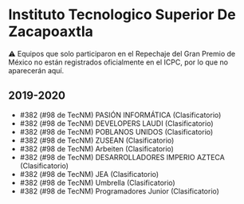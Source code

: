 # Instituto Tecnologico Superior De Zacapoaxtla

:warning: Equipos que solo participaron en el Repechaje del Gran Premio de México no están registrados oficialmente en el ICPC, por lo que no aparecerán aquí.

## 2019-2020

- #382 (#98 de TecNM) PASIÓN INFORMÁTICA (Clasificatorio)
- #382 (#98 de TecNM) DEVELOPERS LAUDI (Clasificatorio)
- #382 (#98 de TecNM) POBLANOS UNIDOS (Clasificatorio)
- #382 (#98 de TecNM) ZUSEAN (Clasificatorio)
- #382 (#98 de TecNM) Arbeiten (Clasificatorio)
- #382 (#98 de TecNM) DESARROLLADORES IMPERIO AZTECA (Clasificatorio)
- #382 (#98 de TecNM) JEA (Clasificatorio)
- #382 (#98 de TecNM) Umbrella (Clasificatorio)
- #382 (#98 de TecNM) Programadores Junior (Clasificatorio)


